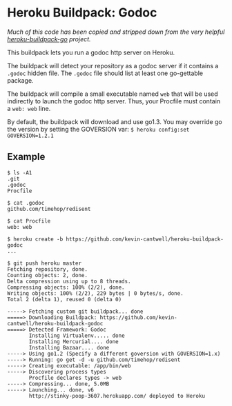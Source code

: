 # Heroku Buildpack: Godoc

*Much of this code has been copied and stripped down from the very 
helpful [heroku-buildpack-go](https://github.com/kr/heroku-buildpack-go) project.*

This buildpack lets you run a godoc http server on Heroku.

The buildpack will detect your repository as a godoc server if it contains a 
`.godoc` hidden file. The `.godoc` file should list at least one go-gettable package.

The buildpack will compile a small executable named `web` that will be used indirectly to launch 
the godoc http server. Thus, your Procfile must contain a `web: web` line.

By default, the buildpack will download and use go1.3. You may override go the version 
by setting the GOVERSION var: `$ heroku config:set GOVERSION=1.2.1`

## Example

```
$ ls -A1
.git
.godoc
Procfile

$ cat .godoc
github.com/timehop/redisent

$ cat Procfile
web: web

$ heroku create -b https://github.com/kevin-cantwell/heroku-buildpack-godoc
...

$ git push heroku master
Fetching repository, done.
Counting objects: 2, done.
Delta compression using up to 8 threads.
Compressing objects: 100% (2/2), done.
Writing objects: 100% (2/2), 229 bytes | 0 bytes/s, done.
Total 2 (delta 1), reused 0 (delta 0)

-----> Fetching custom git buildpack... done
=====> Downloading Buildpack: https://github.com/kevin-cantwell/heroku-buildpack-godoc
=====> Detected Framework: Godoc
       Installing Virtualenv..... done
       Installing Mercurial.... done
       Installing Bazaar.... done
-----> Using go1.2 (Specify a different goversion with GOVERSION=1.x)
-----> Running: go get -d -u github.com/timehop/redisent
-----> Creating executable: /app/bin/web
-----> Discovering process types
       Procfile declares types -> web
-----> Compressing... done, 5.0MB
-----> Launching... done, v6
       http://stinky-poop-3607.herokuapp.com/ deployed to Heroku
```

